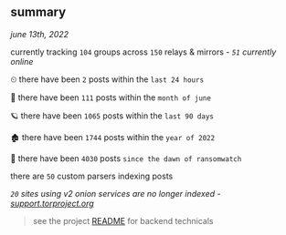 
## summary
_june 13th, 2022_

currently tracking `104` groups across `150` relays & mirrors - _`51` currently online_

⏲ there have been `2` posts within the `last 24 hours`

🦈 there have been `111` posts within the `month of june`

🪐 there have been `1065` posts within the `last 90 days`

🏚 there have been `1744` posts within the `year of 2022`

🦕 there have been `4030` posts `since the dawn of ransomwatch`

there are `50` custom parsers indexing posts

_`20` sites using v2 onion services are no longer indexed - [support.torproject.org](https://support.torproject.org/onionservices/v2-deprecation/)_

> see the project [README](https://github.com/joshhighet/ransomwatch#ransomwatch--) for backend technicals
